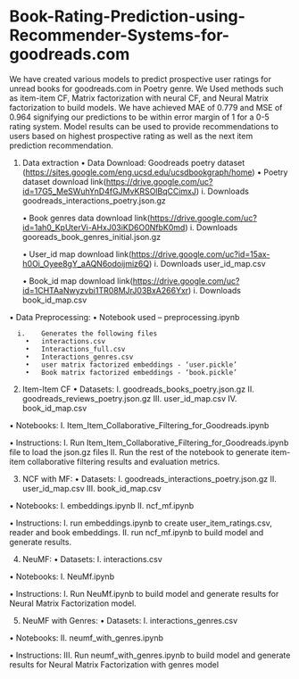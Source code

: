# Book-Rating-Prediction-using-Recommender-Systems-for-goodreads.com

We have created various models to predict prospective user ratings for unread books for goodreads.com in Poetry genre. We Used methods such as item-item CF, Matrix factorization with neural CF, and Neural Matrix factorization to build models. We have achieved MAE of 0.779 and MSE of 0.964 signifying our predictions to be within error margin of 1 for a 0-5 rating system. Model results can be used to provide recommendations to users based on highest prospective rating as well as the next item prediction recommendation.


1.	Data extraction
  •	Data Download: Goodreads poetry dataset (https://sites.google.com/eng.ucsd.edu/ucsdbookgraph/home)
    •	Poetry dataset download link(https://drive.google.com/uc?id=17G5_MeSWuhYnD4fGJMvKRSOlBqCCimxJ)
      i.	Downloads goodreads_interactions_poetry.json.gz 

    •	Book genres data download link(https://drive.google.com/uc?id=1ah0_KpUterVi-AHxJ03iKD6O0NfbK0md)
      i.	Downloads gooreads_book_genres_initial.json.gz

    •	User_id map download link(https://drive.google.com/uc?id=15ax-h0Oi_Oyee8gY_aAQN6odoijmiz6Q)
      i.	Downloads user_id_map.csv

    •	Book_id map download link(https://drive.google.com/uc?id=1CHTAaNwyzvbi1TR08MJrJ03BxA266Yxr)
      i.	Downloads book_id_map.csv

  •	Data Preprocessing: 
    •	Notebook used – preprocessing.ipynb 

      i.	Generates the following files 
        •	interactions.csv
        •	Interactions_full.csv
        •	Interactions_genres.csv
        •	user matrix factorized embeddings - ‘user.pickle’
        •	Book matrix factorized embeddings - ‘book.pickle’

2. Item-Item CF
  •	Datasets:
    I.	goodreads_books_poetry.json.gz
    II.	goodreads_reviews_poetry.json.gz
    III.	user_id_map.csv
    IV.	book_id_map.csv

  •	Notebooks: 
    I.	Item_Item_Collaborative_Filtering_for_Goodreads.ipynb

  •	Instructions: 
    I.	Run Item_Item_Collaborative_Filtering_for_Goodreads.ipynb file to load the json.gz files
    II.	Run the rest of the notebook to generate item-item collaborative filtering results and evaluation metrics.

3.  NCF with MF:
  •	Datasets: 
    I.	goodreads_interactions_poetry.json.gz
    II.	user_id_map.csv
    III.	book_id_map.csv

  •	Notebooks: 
    I.	embeddings.ipynb
    II.	ncf_mf.ipynb

  •	Instructions:
    I.	run embeddings.ipynb to create user_item_ratings.csv, reader and book embeddings.
    II.	run ncf_mf.ipynb to build model and generate results.

4. NeuMF:
  •	Datasets:
    I.	interactions.csv

  •	Notebooks: 
    I.	NeuMf.ipynb

  •	Instructions:
    I.	Run NeuMf.ipynb to build model and generate results for Neural Matrix Factorization model.

5. NeuMF with Genres:
  •	Datasets:
    I.	interactions_genres.csv

  •	Notebooks:
    II.	neumf_with_genres.ipynb

  •	Instructions: 
    III.	Run neumf_with_genres.ipynb to build model and generate results for Neural Matrix Factorization with genres model

